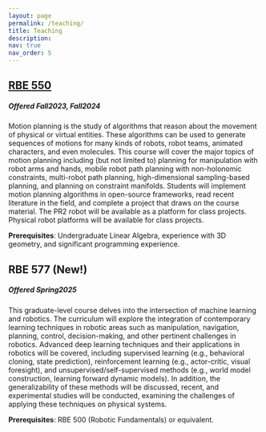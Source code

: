 ```yaml
---
layout: page
permalink: /teaching/
title: Teaching 
description: 
nav: true
nav_order: 5
---
```


## [RBE 550](https://wpi-grad.cleancatalog.net/robotics-engineering/rbe-550) 
##### Offered Fall2023, Fall2024 
Motion planning is the study of algorithms that reason about the movement of physical or virtual entities. These algorithms can be used to generate sequences of motions for many kinds of robots, robot teams, animated characters, and even molecules. This course will cover the major topics of motion planning including (but not limited to) planning for manipulation with robot arms and hands, mobile robot path planning with non-holonomic constraints, multi-robot path planning, high-dimensional sampling-based planning, and planning on constraint manifolds. Students will implement motion planning algorithms in open-source frameworks, read recent literature in the field, and complete a project that draws on the course material. The PR2 robot will be available as a platform for class projects. Physical robot platforms will be available for class projects.

**Prerequisites**: Undergraduate Linear Algebra, experience with 3D geometry, and significant programming experience.


## RBE 577 <span style="color: var(--global-theme-color)"> (New!)</span> 
##### Offered Spring2025 
This graduate-level course delves into the intersection of machine learning and robotics. The curriculum will explore the integration of contemporary learning techniques in robotic areas such as manipulation, navigation, planning, control, decision-making, and other pertinent challenges in robotics. Advanced deep learning techniques and their applications in robotics will be covered, including supervised learning (e.g., behavioral cloning, state prediction), reinforcement learning (e.g., actor-critic, visual foresight), and unsupervised/self-supervised methods (e.g., world model construction, learning forward dynamic models). In addition, the generalizability of these methods will be discussed, recent, and experimental studies will be conducted, examining the challenges of applying these techniques on physical systems.

**Prerequisites**: RBE 500 (Robotic Fundamentals) or equivalent.



